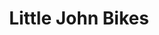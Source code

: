 ---
title: "Little John Bikes"
url: /dresden/little-john-bikes-lommatzscher-strasse/
shop: Fahrrad
---